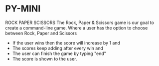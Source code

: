 # PY-MINI

ROCK PAPER SCISSORS
The Rock, Paper & Scissors game is our goal to create a command-line game. 
Where a user has the option to choose between Rock, Paper and Scissors
- If the user wins then the score will increase by 1 and 
- The scores keep adding after every win and
- The user can finish the game by typing "end"
- The score is shown to the user.
